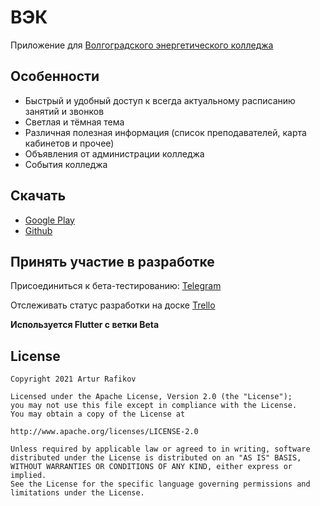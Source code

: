 # ВЭК
Приложение для [Волгоградского энергетического колледжа](http://energocollege.ru/)

## Особенности
* Быстрый и удобный доступ к всегда актуальному расписанию занятий и звонков
* Светлая и тёмная тема
* Различная полезная информация (список преподавателей, карта кабинетов и прочее)
* Объявления от администрации колледжа
* События колледжа

## Скачать
* [Google Play](https://play.google.com/store/apps/details?id=tem.apps.vpec)
* [Github](https://github.com/Volgograd-Power-Engineering-College/vpec/releases/latest)

## Принять участие в разработке
Присоединиться к бета-тестированию: [Telegram](https://t.me/Tembeon)

Отслеживать статус разработки на доске [Trello](https://trello.com/b/z3Ch4Qha/vec-android)

**Используется Flutter с ветки Beta**

## License
    Copyright 2021 Artur Rafikov

    Licensed under the Apache License, Version 2.0 (the "License");
    you may not use this file except in compliance with the License.
    You may obtain a copy of the License at

    http://www.apache.org/licenses/LICENSE-2.0

    Unless required by applicable law or agreed to in writing, software
    distributed under the License is distributed on an "AS IS" BASIS,
    WITHOUT WARRANTIES OR CONDITIONS OF ANY KIND, either express or implied.
    See the License for the specific language governing permissions and
    limitations under the License.